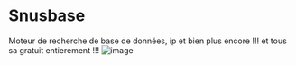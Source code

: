 # Snusbase
Moteur de recherche de base de données, ip et bien plus encore !!! et tous sa gratuit entierement !!!
![image](https://github.com/b8dy/Snusbase/assets/128633074/5fd2ec5a-93bf-46cc-97d2-a258d747f6df)
